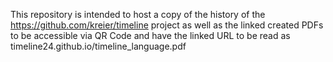 This repository is intended to host a copy of the history of the https://github.com/kreier/timeline project as well as the linked created PDFs to be accessible via QR Code and have the linked URL to be read as timeline24.github.io/timeline_language.pdf

<!---
timeline24/timeline24 is a ✨ special ✨ repository because its `README.md` (this file) appears on your GitHub profile.
You can click the Preview link to take a look at your changes.
--->
